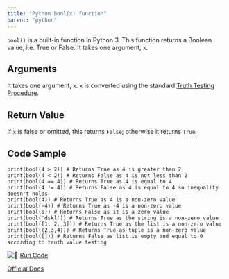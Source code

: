 ```yaml
---
title: "Python bool(x) function"
parent: "python"
---
```


`bool()` is a built-in function in Python 3\. This function returns a Boolean value, i.e. True or False. It takes one argument, `x`.

## Arguments

It takes one argument, `x`. `x` is converted using the standard [Truth Testing Procedure](https://docs.python.org/3/library/stdtypes.html#truth).

## Return Value

If `x` is false or omitted, this returns `False`; otherwise it returns `True`.

## Code Sample

    print(bool(4 > 2)) # Returns True as 4 is greater than 2
    print(bool(4 < 2)) # Returns False as 4 is not less than 2
    print(bool(4 == 4)) # Returns True as 4 is equal to 4
    print(bool(4 != 4)) # Returns False as 4 is equal to 4 so inequality doesn't holds
    print(bool(4)) # Returns True as 4 is a non-zero value
    print(bool(-4)) # Returns True as -4 is a non-zero value
    print(bool(0)) # Returns False as it is a zero value
    print(bool('dskl')) # Returns True as the string is a non-zero value
    print(bool([1, 2, 3])) # Returns True as the list is a non-zero value
    print(bool((2,3,4))) # Returns True as tuple is a non-zero value
    print(bool([])) # Returns False as list is empty and equal to 0 according to truth value testing

![:rocket:](//forum.freecodecamp.com/images/emoji/emoji_one/rocket.png?v=2 ":rocket:") [Run Code](https://repl.it/CVCS/2)

[Official Docs](https://docs.python.org/3/library/functions.html#bool)
